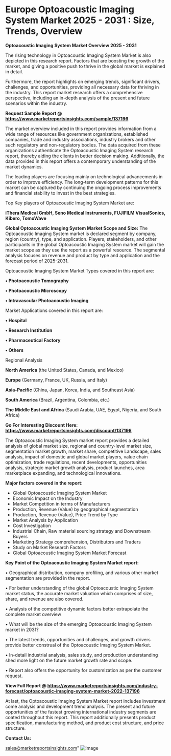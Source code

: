 # Europe Optoacoustic Imaging System Market 2025 - 2031 : Size, Trends, Overview

<Strong> Optoacoustic Imaging System Market Overview 2025 - 2031</strong>

The rising technology in Optoacoustic Imaging System Market is also depicted in this research report. Factors that are boosting the growth of the market, and giving a positive push to thrive in the global market is explained in detail.

Furthermore, the report highlights on emerging trends, significant drivers, challenges, and opportunities, providing all necessary data for thriving in the industry. This report market research offers a comprehensive perspective, including an in-depth analysis of the present and future scenarios within the industry.

<strong>Request Sample Report @ <a href=https://www.marketreportsinsights.com/sample/137196>https://www.marketreportsinsights.com/sample/137196</a></strong>

The market overview included in this report provides information from a wide range of resources like government organizations, established companies, trade and industry associations, industry brokers and other such regulatory and non-regulatory bodies. The data acquired from these organizations authenticate the Optoacoustic Imaging System research report, thereby aiding the clients in better decision making. Additionally, the data provided in this report offers a contemporary understanding of the market dynamics.

The leading players are focusing mainly on technological advancements in order to improve efficiency. The long-term development patterns for this market can be captured by continuing the ongoing process improvements and financial stability to invest in the best strategies.

Top Key players of Optoacoustic Imaging System Market are:

<strong>iThera Medical GmbH, Seno Medical Instruments, FUJIFILM VisualSonics, Kibero, TomoWave</strong>

<strong><b>Global Optoacoustic Imaging System Market Scope and Size:</b></strong>
The Optoacoustic Imaging System market is declared segment by company, region (country), type, and application. Players, stakeholders, and other participants in the global Optoacoustic Imaging System market will gain the market scope as they use the report as a powerful resource. The segmental analysis focuses on revenue and product by type and application and the forecast period of 2025-2031.

Optoacoustic Imaging System Market Types covered in this report are:

<strong>• Photoacoustic Tomography

• Photoacoustic Microscopy

• Intravascular Photoacoustic Imaging</strong>

Market Applications covered in this report are:

<strong>• Hospital

• Research Institution

• Pharmaceutical Factory

• Others</strong> 

Regional Analysis

<strong>North America</strong> (the United States, Canada, and Mexico)

<strong>Europe</strong> (Germany, France, UK, Russia, and Italy)

<strong>Asia-Pacific</strong> (China, Japan, Korea, India, and Southeast Asia)

<strong>South America</strong> (Brazil, Argentina, Colombia, etc.)

<strong>The Middle East and Africa</strong> (Saudi Arabia, UAE, Egypt, Nigeria, and South Africa)

<strong>Go For Interesting Discount Here: <a href=https://www.marketreportsinsights.com/discount/137196>https://www.marketreportsinsights.com/discount/137196</a></strong>

The Optoacoustic Imaging System market report provides a detailed analysis of global market size, regional and country-level market size, segmentation market growth, market share, competitive Landscape, sales analysis, impact of domestic and global market players, value chain optimization, trade regulations, recent developments, opportunities analysis, strategic market growth analysis, product launches, area marketplace expanding, and technological innovations.

<strong><b>Major factors covered in the report:</b></strong>
<ul>
  <li>Global Optoacoustic Imaging System Market </li>
  <li>Economic Impact on the Industry</li>
  <li>Market Competition in terms of Manufacturers</li>
  <li>Production, Revenue (Value) by geographical segmentation</li>
  <li>Production, Revenue (Value), Price Trend by Type</li>
  <li>Market Analysis by Application</li>
  <li>Cost Investigation</li>
  <li>Industrial Chain, Raw material sourcing strategy and Downstream Buyers</li>
  <li>Marketing Strategy comprehension, Distributors and Traders</li>
  <li>Study on Market Research Factors</li>
  <li>Global Optoacoustic Imaging System Market Forecast</li>
</ul>

<strong><b>Key Point of the Optoacoustic Imaging System Market report:</b></strong>

• Geographical distribution, company profiling, and various other market segmentation are provided in the report.

• For better understanding of the global Optoacoustic Imaging System market status, the accurate market valuation which comprises of size, share, and revenue are also covered.

• Analysis of the competitive dynamic factors better extrapolate the complete market overview

• What will be the size of the emerging Optoacoustic Imaging System market in 2031?

• The latest trends, opportunities and challenges, and growth drivers provide better construal of the Optoacoustic Imaging System Market.

• In-detail industrial analysis, sales study, and production understanding shed more light on the future market growth rate and scope.

• Report also offers the opportunity for customization as per the customer request.

<strong><b>View Full Report @ <a href=https://www.marketreportsinsights.com/industry-forecast/optoacoustic-imaging-system-market-2022-137196>https://www.marketreportsinsights.com/industry-forecast/optoacoustic-imaging-system-market-2022-137196</a></b></strong>


At last, the Optoacoustic Imaging System Market report includes investment come analysis and development trend analysis. The present and future opportunities of the fastest growing international industry segments are coated throughout this report. This report additionally presents product specification, manufacturing method, and product cost structure, and price structure.

<strong>Contact Us:</strong>

sales@marketreportsinsights.com"
![image](https://github.com/user-attachments/assets/76cf0b38-5948-43da-8c65-56af1ea8319d)
